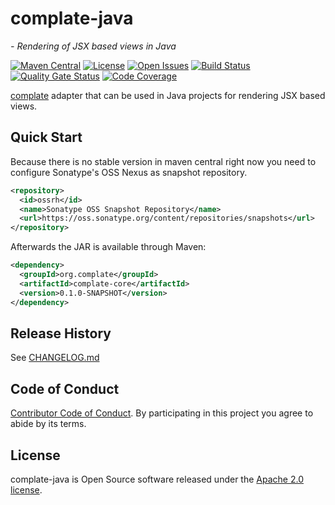 # complate-java
*- Rendering of JSX based views in Java*

[![Maven Central](https://maven-badges.herokuapp.com/maven-central/org.complate/complate-core/badge.svg)](https://maven-badges.herokuapp.com/maven-central/org.complate/complate-core) [![License](https://img.shields.io/badge/License-Apache%202.0-blue.svg)](https://www.apache.org/licenses/LICENSE-2.0) [![Open Issues](https://img.shields.io/github/issues/complate/complate-java.svg)](https://github.com/complate/complate-java/issues) [![Build Status](https://travis-ci.org/complate/complate-java.svg?branch=master)](https://travis-ci.org/complate/complate-java) [![Quality Gate Status](https://sonarcloud.io/api/project_badges/measure?project=org.complate%3Acomplate-core&metric=alert_status)](https://sonarcloud.io/dashboard?id=org.complate%3Acomplate-core) [![Code Coverage](https://codecov.io/gh/complate/complate-java/branch/master/graph/badge.svg)](https://codecov.io/gh/complate/complate-java)

[complate](https://complate.org) adapter that can be used in Java projects for
rendering JSX based views.


## Quick Start

Because there is no stable version in maven central right now you need to
configure Sonatype's OSS Nexus as snapshot repository.

```xml
<repository>
  <id>ossrh</id>
  <name>Sonatype OSS Snapshot Repository</name>
  <url>https://oss.sonatype.org/content/repositories/snapshots</url>
</repository>
```

Afterwards the JAR is available through Maven:

```xml
<dependency>
  <groupId>org.complate</groupId>
  <artifactId>complate-core</artifactId>
  <version>0.1.0-SNAPSHOT</version>
</dependency>
```


## Release History

See [CHANGELOG.md](./CHANGELOG.md)


## Code of Conduct

[Contributor Code of Conduct](./CODE_OF_CONDUCT.md). By participating in this
project you agree to abide by its terms.


## License

complate-java is Open Source software released under the
[Apache 2.0 license](http://www.apache.org/licenses/LICENSE-2.0.html).
